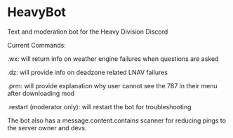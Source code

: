 # HeavyBot
Text and moderation bot for the Heavy Division Discord

Current Commands: 

.wx: will return info on weather engine failures when questions are asked

.dz: will provide info on deadzone related LNAV failures

.prm: will provide explanation why user cannot see the 787 in their menu after downloading mod

.restart (moderator only): will restart the bot for troubleshooting


The bot also has a message.content.contains scanner for reducing pings to the server owner and devs.
